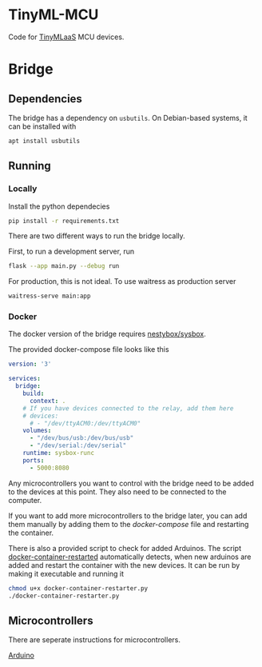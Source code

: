 # TinyML-MCU

Code for [TinyMLaaS](https://github.com/JeHugawa/TinyMLaaS-main) MCU devices.

# Bridge

## Dependencies

The bridge has a dependency on `usbutils`. On Debian-based systems, it can be installed with

```bash
apt install usbutils
```

## Running

### Locally

Install the python dependecies

```bash
pip install -r requirements.txt
```

There are two different ways to run the bridge locally.

First, to run a development server, run

```bash
flask --app main.py --debug run
```

For production, this is not ideal. To use waitress as production server

```bash
waitress-serve main:app
```

### Docker

The docker version of the bridge requires [nestybox/sysbox](https://github.com/nestybox/sysbox).

The provided docker-compose file looks like this

```yaml
version: '3'

services:
  bridge:
    build:
      context: .
    # If you have devices connected to the relay, add them here
    # devices:
      # - "/dev/ttyACM0:/dev/ttyACM0"
    volumes:
      - "/dev/bus/usb:/dev/bus/usb"
      - "/dev/serial:/dev/serial"
    runtime: sysbox-runc
    ports:
      - 5000:8080
```

Any microcontrollers you want to control with the bridge need to be added to the devices at this point. They also need to be connected to the computer.

If you want to add more microcontrollers to the bridge later, you can add them manually by adding them to the *docker-compose* file and restarting the container.

There is also a provided script to check for added Arduinos. The script [docker-container-restarted](./docker-container-restarter.py) automatically detects, when new arduinos are added and restart the container with the new devices. It can be run by making it executable and running it

```bash
chmod u+x docker-container-restarter.py
./docker-container-restarter.py
```

## Microcontrollers

There are seperate instructions for microcontrollers.

[Arduino](./arduino/README.md)
